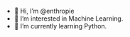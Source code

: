 - 👋 Hi, I’m @enthropie
- 👀 I’m interested in Machine Learning.
- 🌱 I’m currently learning Python.

<!---
enthropie/enthropie is a ✨ special ✨ repository because its `README.md` (this file) appears on your GitHub profile.
You can click the Preview link to take a look at your changes.
--->
